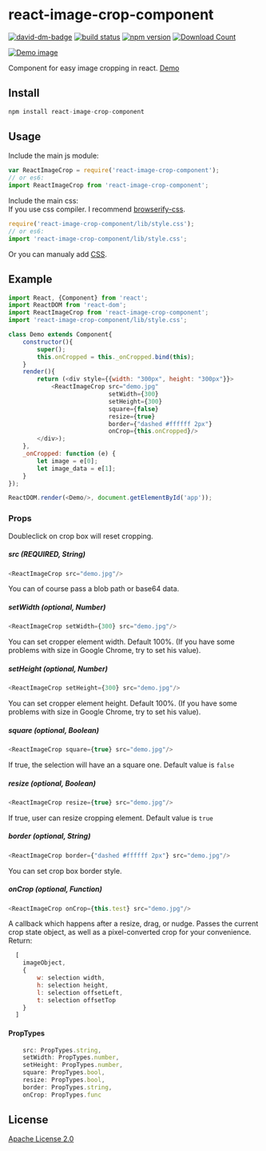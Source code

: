# react-image-crop-component

[![david-dm-badge](https://david-dm.org/exelban/react-image-crop-component.svg)](https://david-dm.org/exelban/react-image-crop-component)
[![build status](https://travis-ci.org/exelban/react-image-crop-component.svg?branch=master)](https://travis-ci.org/exelban/react-image-crop-component)
[![npm version](https://badge.fury.io/js/react-image-crop-component.svg)](http://www.npmjs.com/package/react-image-crop-component)
[![Download Count](https://img.shields.io/npm/dm/react-image-crop-component.svg)](http://www.npmjs.com/package/react-image-crop-component)

[![Demo image](https://s3.eu-central-1.amazonaws.com/serhiy/Github_repo/react-image-crop-component-2.gif)](https://exelban.github.io/react-image-crop-component)

Component for easy image cropping in react. [Demo](https://exelban.github.io/react-image-crop-component/)

## Install
```javascript
npm install react-image-crop-component
```

## Usage
Include the main js module:
```javascript
var ReactImageCrop = require('react-image-crop-component');
// or es6:
import ReactImageCrop from 'react-image-crop-component';
```

Include the main css: <br/>
If you use css compiler. I recommend [browserify-css](https://github.com/cheton/browserify-css).
```javascript
require('react-image-crop-component/lib/style.css');
// or es6:
import 'react-image-crop-component/lib/style.css';
```

Or you can manualy add [CSS](https://github.com/exelban/react-image-crop-component/blob/master/lib/style.css).


## Example
```javascript
import React, {Component} from 'react';
import ReactDOM from 'react-dom';
import ReactImageCrop from 'react-image-crop-component';
import 'react-image-crop-component/lib/style.css';

class Demo extends Component{
    constructor(){
        super();
        this.onCropped = this._onCropped.bind(this);
    }
    render(){
        return (<div style={{width: "300px", height: "300px"}}>
            <ReactImageCrop src="demo.jpg"
                            setWidth={300} 
                            setHeight={300} 
                            square={false} 
                            resize={true}
                            border={"dashed #ffffff 2px"}
                            onCrop={this.onCropped}/>
        </div>);
    },
    _onCropped: function (e) {
        let image = e[0];
        let image_data = e[1];
    }
});

ReactDOM.render(<Demo/>, document.getElementById('app'));
```

### Props
Doubleclick on crop box will reset cropping.

##### src (REQUIRED, String)
```javascript
<ReactImageCrop src="demo.jpg"/>
```
You can of course pass a blob path or base64 data.

##### setWidth (optional, Number)
```javascript
<ReactImageCrop setWidth={300} src="demo.jpg"/>
```
You can set cropper element width. Default 100%. (If you have some problems with size in Google Chrome, try to set his value).

##### setHeight (optional, Number)
```javascript
<ReactImageCrop setHeight={300} src="demo.jpg"/>
```
You can set cropper element height. Default 100%. (If you have some problems with size in Google Chrome, try to set his value).

##### square (optional, Boolean)
```javascript
<ReactImageCrop square={true} src="demo.jpg"/>
```
If true, the selection will have an a square one. Default value is ```false```

##### resize (optional, Boolean)
```javascript
<ReactImageCrop resize={true} src="demo.jpg"/>
```
If true, user can resize cropping element. Default value is ```true```

##### border (optional, String)
```javascript
<ReactImageCrop border={"dashed #ffffff 2px"} src="demo.jpg"/>
```
You can set crop box border style.

##### onCrop (optional, Function)
```javascript
<ReactImageCrop onCrop={this.test} src="demo.jpg"/>
```
A callback which happens after a resize, drag, or nudge. Passes the current crop state object, as well as a pixel-converted crop for your convenience.
Return:
```javascript
  [ 
    imageObject,
    {
        w: selection width,
        h: selection height,
        l: selection offsetLeft,
        t: selection offsetTop
    }
  ]
```

#### PropTypes
```javascript
    src: PropTypes.string,
    setWidth: PropTypes.number,
    setHeight: PropTypes.number,
    square: PropTypes.bool,
    resize: PropTypes.bool,
    border: PropTypes.string,
    onCrop: PropTypes.func
```

## License
[Apache License 2.0](https://github.com/exelban/react-image-crop-component/blob/master/LICENSE)
